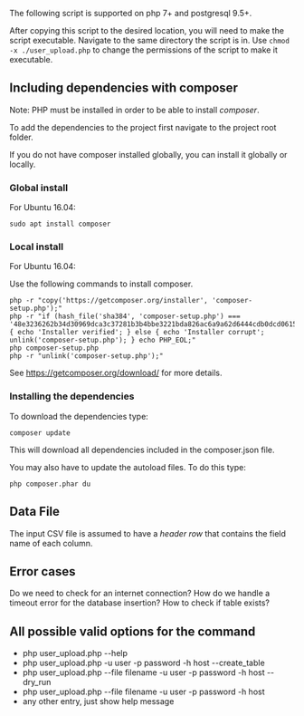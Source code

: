 The following script is supported on php 7+ and postgresql 9.5+.

After copying this script to the desired location, you will need to make the script executable. 
Navigate to the same directory the script is in. 
Use `chmod -x ./user_upload.php` to change the permissions of the script to make it executable.

## Including dependencies with composer

Note: PHP must be installed in order to be able to install *composer*.

To add the dependencies to the project first navigate to the project root folder. 

If you do not have composer installed globally, you can install it globally or locally. 

### Global install

For Ubuntu 16.04:
```
sudo apt install composer
```

### Local install

For Ubuntu 16.04:

Use the following commands to install composer.
```
php -r "copy('https://getcomposer.org/installer', 'composer-setup.php');"
php -r "if (hash_file('sha384', 'composer-setup.php') === '48e3236262b34d30969dca3c37281b3b4bbe3221bda826ac6a9a62d6444cdb0dcd0615698a5cbe587c3f0fe57a54d8f5') { echo 'Installer verified'; } else { echo 'Installer corrupt'; unlink('composer-setup.php'); } echo PHP_EOL;"
php composer-setup.php
php -r "unlink('composer-setup.php');"
```

See https://getcomposer.org/download/ for more details.

### Installing the dependencies

To download the dependencies type:
```
composer update
```
This will download all dependencies included in the composer.json file. 

You may also have to update the autoload files. To do this type:
```
php composer.phar du
```

## Data File

The input CSV file is assumed to have a *header row* that contains the field name of each column. 

## Error cases

Do we need to check for an internet connection?
How do we handle a timeout error for the database insertion?
How to check if table exists?

## All possible valid options for the command

* php user_upload.php --help
* php user_upload.php -u user -p password -h host --create_table 
* php user_upload.php --file filename -u user -p password -h host --dry_run 
* php user_upload.php --file filename -u user -p password -h host 
* any other entry, just show help message

